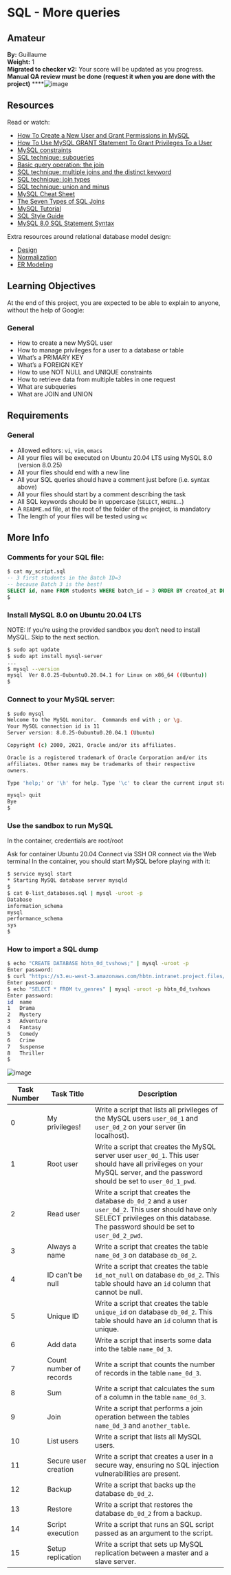 # SQL - More queries
## Amateur
**By:** Guillaume  
**Weight:** 1  
**Migrated to checker v2:** Your score will be updated as you progress.  
**Manual QA review must be done (request it when you are done with the project)**
****![image](https://github.com/ghinzuka/holbertonschool-higher_level_programming/assets/102736316/ed2ad640-6504-4bbf-bbdc-d9f4f11ffa63)

## Resources
Read or watch:
- [How To Create a New User and Grant Permissions in MySQL](https://www.digitalocean.com/community/tutorials/how-to-create-a-new-user-and-grant-permissions-in-mysql)
- [How To Use MySQL GRANT Statement To Grant Privileges To a User](https://www.mysqltutorial.org/mysql-grant.aspx)
- [MySQL constraints](https://dev.mysql.com/doc/refman/8.0/en/sql-syntax.html)
- [SQL technique: subqueries](https://www.w3resource.com/sql/subqueries/understanding-sql-subqueries.php)
- [Basic query operation: the join](https://www.w3schools.com/sql/sql_join.asp)
- [SQL technique: multiple joins and the distinct keyword](https://www.sqlshack.com/multiple-joins-work-sql/)
- [SQL technique: join types](https://www.datacamp.com/community/tutorials/sql-joins-tutorial)
- [SQL technique: union and minus](https://www.w3resource.com/sql/union-minus-intersect/union-minus-intersect.php)
- [MySQL Cheat Sheet](https://www.mysqltutorial.org/mysql-cheat-sheet.aspx)
- [The Seven Types of SQL Joins](https://www.essentialsql.com/what-are-the-seven-types-of-sql-joins/)
- [MySQL Tutorial](https://www.mysqltutorial.org/)
- [SQL Style Guide](https://www.sqlstyle.guide/)
- [MySQL 8.0 SQL Statement Syntax](https://dev.mysql.com/doc/refman/8.0/en/sql-syntax.html)

Extra resources around relational database model design:
- [Design](https://www.oreilly.com/library/view/sql-and-relational/9781492051761/)
- [Normalization](https://www.studytonight.com/dbms/database-normalization.php)
- [ER Modeling](https://www.lucidchart.com/pages/er-diagrams)

## Learning Objectives
At the end of this project, you are expected to be able to explain to anyone, without the help of Google:

### General
- How to create a new MySQL user
- How to manage privileges for a user to a database or table
- What’s a PRIMARY KEY
- What’s a FOREIGN KEY
- How to use NOT NULL and UNIQUE constraints
- How to retrieve data from multiple tables in one request
- What are subqueries
- What are JOIN and UNION

## Requirements
### General
- Allowed editors: `vi`, `vim`, `emacs`
- All your files will be executed on Ubuntu 20.04 LTS using MySQL 8.0 (version 8.0.25)
- All your files should end with a new line
- All your SQL queries should have a comment just before (i.e. syntax above)
- All your files should start by a comment describing the task
- All SQL keywords should be in uppercase (`SELECT`, `WHERE`…)
- A `README.md` file, at the root of the folder of the project, is mandatory
- The length of your files will be tested using `wc`

## More Info
### Comments for your SQL file:
```sql
$ cat my_script.sql
-- 3 first students in the Batch ID=3
-- because Batch 3 is the best!
SELECT id, name FROM students WHERE batch_id = 3 ORDER BY created_at DESC LIMIT 3;
$
```
### Install MySQL 8.0 on Ubuntu 20.04 LTS
NOTE: If you’re using the provided sandbox you don’t need to install MySQL. Skip to the next section.

```bash
$ sudo apt update
$ sudo apt install mysql-server
...
$ mysql --version
mysql  Ver 8.0.25-0ubuntu0.20.04.1 for Linux on x86_64 ((Ubuntu))
$
```
### Connect to your MySQL server:
```bash
$ sudo mysql
Welcome to the MySQL monitor.  Commands end with ; or \g.
Your MySQL connection id is 11
Server version: 8.0.25-0ubuntu0.20.04.1 (Ubuntu)

Copyright (c) 2000, 2021, Oracle and/or its affiliates.

Oracle is a registered trademark of Oracle Corporation and/or its
affiliates. Other names may be trademarks of their respective
owners.

Type 'help;' or '\h' for help. Type '\c' to clear the current input statement.

mysql> quit
Bye
$
```
### Use the sandbox to run MySQL
In the container, credentials are root/root

Ask for container Ubuntu 20.04
Connect via SSH
OR connect via the Web terminal
In the container, you should start MySQL before playing with it:

```bash
$ service mysql start                                                   
* Starting MySQL database server mysqld 
$
$ cat 0-list_databases.sql | mysql -uroot -p                               
Database                                                                                   
information_schema                                                                         
mysql                                                                                      
performance_schema                                                                         
sys                      
$
```
### How to import a SQL dump
```bash
$ echo "CREATE DATABASE hbtn_0d_tvshows;" | mysql -uroot -p
Enter password: 
$ curl "https://s3.eu-west-3.amazonaws.com/hbtn.intranet.project.files/holbertonschool-higher-level_programming+/274/hbtn_0d_tvshows.sql" -s | mysql -uroot -p hbtn_0d_tvshows
Enter password: 
$ echo "SELECT * FROM tv_genres" | mysql -uroot -p hbtn_0d_tvshows
Enter password: 
id  name
1   Drama
2   Mystery
3   Adventure
4   Fantasy
5   Comedy
6   Crime
7   Suspense
8   Thriller
$
```
![image](https://github.com/ghinzuka/holbertonschool-higher_level_programming/assets/102736316/aead81d2-ef0e-45df-945d-6c0748fb6b0f)

| Task Number | Task Title                  | Description                                                                                                                                                                                                           |
|-------------|-----------------------------|-----------------------------------------------------------------------------------------------------------------------------------------------------------------------------------------------------------------------|
| 0           | My privileges!              | Write a script that lists all privileges of the MySQL users `user_0d_1` and `user_0d_2` on your server (in localhost).                                                                                                |
| 1           | Root user                   | Write a script that creates the MySQL server user `user_0d_1`. This user should have all privileges on your MySQL server, and the password should be set to `user_0d_1_pwd`.                                        |
| 2           | Read user                   | Write a script that creates the database `db_0d_2` and a user `user_0d_2`. This user should have only SELECT privileges on this database. The password should be set to `user_0d_2_pwd`.                            |
| 3           | Always a name               | Write a script that creates the table `name_0d_3` on database `db_0d_2`.                                                                                                                                            |
| 4           | ID can't be null            | Write a script that creates the table `id_not_null` on database `db_0d_2`. This table should have an `id` column that cannot be null.                                                                                |
| 5           | Unique ID                   | Write a script that creates the table `unique_id` on database `db_0d_2`. This table should have an `id` column that is unique.                                                                                       |
| 6           | Add data                    | Write a script that inserts some data into the table `name_0d_3`.                                                                                                                                                    |
| 7           | Count number of records     | Write a script that counts the number of records in the table `name_0d_3`.                                                                                                                                           |
| 8           | Sum                         | Write a script that calculates the sum of a column in the table `name_0d_3`.                                                                                                                                         |
| 9           | Join                        | Write a script that performs a join operation between the tables `name_0d_3` and `another_table`.                                                                                                                   |
| 10          | List users                  | Write a script that lists all MySQL users.                                                                                                                                                                           |
| 11          | Secure user creation        | Write a script that creates a user in a secure way, ensuring no SQL injection vulnerabilities are present.                                                                                                           |
| 12          | Backup                      | Write a script that backs up the database `db_0d_2`.                                                                                                                                                                 |
| 13          | Restore                     | Write a script that restores the database `db_0d_2` from a backup.                                                                                                                                                   |
| 14          | Script execution            | Write a script that runs an SQL script passed as an argument to the script.                                                                                                                                          |
| 15          | Setup replication           | Write a script that sets up MySQL replication between a master and a slave server.                                                                                                                                   |
